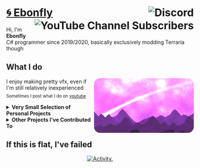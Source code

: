 # [🌀 Ebonfly](https://github.com/Ebonfly) <img align="right" alt="Discord" src="https://img.shields.io/discord/1069231084669243432?style=for-the-badge&label=discord&labelColor=1e1e2e&color=cba6f7"> <img align="right" alt="YouTube Channel Subscribers" src="https://img.shields.io/youtube/channel/subscribers/UC9Z_leOnTECruDGa4xldApg?style=for-the-badge&logoColor=cba6f7&label=YouTube&labelColor=1e1e2e&color=cba6f7">

Hi, I'm **Ebonfly** 
<br>
C# programmer since 2019/2020, basically exclusively modding Terraria though

## What I do

<img align="right" alt="ebonfly branded vfx" src="https://github.com/Ebonfly/Ebonfly/blob/main/comet_round.png">

I enjoy making pretty vfx, even if I'm still relatively inexperienced <br><sub>Sometimes I post what I do on [youtube](https://www.youtube.com/@Ebonfly)</sub>
<br>


<details>
  
**<summary>Very Small Selection of Personal Projects</summary>**

> <sub>So far only Terraria mods, but things change.</sub>
> 
> My Only Finished Project 
>  - The (regrettably named) [**Ebonian Mod**](https://steamcommunity.com/sharedfiles/filedetails/?id=3415023899)
> 
> WIP Projects:
>  - [**The Oracle**](https://github.com/Ebonfly/TheOracle), a modern take on a bossfight from a failed project
>  - [**Violet Gleam**](https://www.youtube.com/watch?v=N0KLMbGZqkw), a mod solely focused on a new event.. from a failed project (Private for the time being)
</details>

<details>
  
**<summary>Other Projects I've Contributed To</summary>**

> [tModLoader](https://github.com/tModLoader/tModLoader/)
> 
> Terraria Mods:
> - [Mod of Redemption](https://discord.gg/GmUH8PuAHf)
> - [NIGHTSHADE](https://discord.gg/CbwGGHSCg2)
> - [Spooky Mod](https://discord.gg/FFp7FwNBxu)
> - Many mods that never released! (This is where most of my time has gone)
> 
> and more..?!?!? perhaps? <sub>hmu :3</sub>
</details>

## If this is flat, I've failed
<p align="center">
  <a href="https://github.com/ashutosh00710/github-readme-activity-graph">
    <img src="https://github-readme-activity-graph.vercel.app/graph?username=Ebonfly&bg_color=1e1e2e&color=cdd6f4&line=cba6f7&point=cba6f7&hide_border=true&hide_title=true&height=300&area=true&area_color=cba6f7&grid=false&radius=16" alt="Activity."/>
  </a>
</p>
